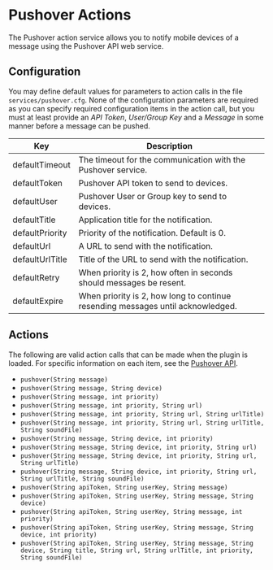 # Pushover Actions

The Pushover action service allows you to notify mobile devices of a message using the Pushover API web service.

## Configuration

You may define default values for parameters to action calls in the file `services/pushover.cfg`.  None of the configuration parameters are required as you can specify required configuration items in the action call, but you must at least provide an _API Token_, _User/Group Key_ and a _Message_ in some manner before a message can be pushed.

| Key | Description |
|-----|-------------|
| defaultTimeout | The timeout for the communication with the Pushover service. |
| defaultToken | Pushover API token to send to devices. |
| defaultUser | Pushover User or Group key to send to devices. |
| defaultTitle | Application title for the notification. |
| defaultPriority | Priority of the notification. Default is 0. |
| defaultUrl | A URL to send with the notification. |
| defaultUrlTitle | Title of the URL to send with the notification. |
| defaultRetry | When priority is 2, how often in seconds should messages be resent. |
| defaultExpire | When priority is 2, how long to continue resending messages until acknowledged. |

## Actions

The following are valid action calls that can be made when the plugin is loaded. For specific information on each item, see the [Pushover API](https://pushover.net/api).

* `pushover(String message)`
* `pushover(String message, String device)`
* `pushover(String message, int priority)`
* `pushover(String message, int priority, String url)` 
* `pushover(String message, int priority, String url, String urlTitle)` 
* `pushover(String message, int priority, String url, String urlTitle, String soundFile)` 
* `pushover(String message, String device, int priority)`
* `pushover(String message, String device, int priority, String url)` 
* `pushover(String message, String device, int priority, String url, String urlTitle)` 
* `pushover(String message, String device, int priority, String url, String urlTitle, String soundFile)` 
* `pushover(String apiToken, String userKey, String message)`
* `pushover(String apiToken, String userKey, String message, String device)`
* `pushover(String apiToken, String userKey, String message, int priority)`
* `pushover(String apiToken, String userKey, String message, String device, int priority)`
* `pushover(String apiToken, String userKey, String message, String device, String title, String url, String urlTitle, int priority, String soundFile)`
